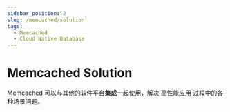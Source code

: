 ```yaml
---
sidebar_position: 2
slug: /memcached/solution
tags:
  - Memcached 
  - Cloud Native Database
---
```


# Memcached Solution

Memcached 可以与其他的软件平台**集成**一起使用，解决 高性能应用 过程中的各种场景问题。